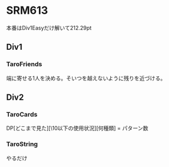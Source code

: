 # SRM613
本番はDiv1Easyだけ解いて212.29pt

## Div1

### TaroFriends
端に寄せる1人を決める。そいつを越えないように残りを近づける。

## Div2

### TaroCards
DP\[どこまで見た\]\[\10以下の使用状況]\[何種類\] = パターン数

### TaroString
やるだけ
